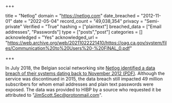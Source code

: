 +++

title = "Netlog"
domain = "https://netlog.com"
date_breached = "2012-11-01"
date = "2022-05-04"
record_count = "49,038,354"
privacy = "Semi-private"
Verified = "True"
hashing = ["plaintext"]
breached_data = ["Email addresses", "Passwords"]
type = ["posts","post"]
categories = []
acknowledged = "Yes"
acknowledged_url = "https://web.archive.org/web/20211022221410/https://oag.ca.gov/system/files/Communication%20to%20Users%20-%20FINAL_0.pdf"

+++


In July 2018, the Belgian social networking site <a href="https://oag.ca.gov/system/files/Communication%20to%20Users%20-%20FINAL_0.pdf" target="_blank" rel="noopener">Netlog identified a data breach of their systems dating back to November 2012 (PDF)</a>. Although the service was discontinued in 2015, the data breach still impacted 49 million subscribers for whom email addresses and plain text passwords were exposed. The data was provided to HIBP by a source who requested it be attributed to &quot;JimScott.Sec@protonmail.com&quot;.

